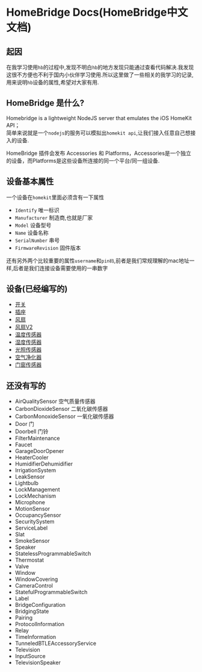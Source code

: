 # HomeBridge Docs(HomeBridge中文文档)

起因  
---
在我学习使用`hb`的过程中,发现不明白`hb`的地方发现只能通过查看代码解决.我发现这很不方便也不利于国内小伙伴学习使用.所以这里做了一些相关的我学习的记录,用来说明`hb`设备的属性,希望对大家有用.

HomeBridge 是什么?  
---
Homebridge is a lightweight NodeJS server that emulates the iOS HomeKit API；  
简单来说就是一个`nodejs`的服务可以模拟出`homekit api`,让我们接入任意自己想接入的设备.

HomeBridge 插件会发布 Accessories 和 Platforms，Accessories是一个独立的设备，而Platforms是这些设备所连接的同一个平台/同一组设备.



设备基本属性  
---
一个设备在`homekit`里面必须含有一下属性
* `Identify` 唯一标识
* `Manufacturer` 制造商,也就是厂家
* `Model`  设备型号
* `Name`  设备名称
* `SerialNumber` 串号
* `FirmwareRevision` 固件版本

还有另外两个比较重要的属性`username`和`pin码`,前者是我们常规理解的mac地址一样,后者是我们连接设备需要使用的一串数字

设备(已经编写的)
----
* [开关](./HomeKitType/Switch.md)
* [插座](./HomeKitType/Outlet.md)
* [风扇](./HomeKitType/Fan.md)
* [风扇V2](./HomeKitType/Fan2.md)
* [温度传感器](./HomeKitType/TemperatureSensor.md)
* [湿度传感器](./HomeKitType/HumiditySensor.md)
* [光照传感器](./HomeKitType/Light%20Sensor.md)
* [空气净化器](./HomeKitType/AirPurifier.md)
* [门窗传感器](./HomeKitType/ContactSensor.md)

还没有写的
----
* AirQualitySensor 空气质量传感器
* CarbonDioxideSensor 二氧化碳传感器
* CarbonMonoxideSensor 一氧化碳传感器
* Door 门
* Doorbell 门铃
* FilterMaintenance
* Faucet
* GarageDoorOpener
* HeaterCooler
* HumidifierDehumidifier
* IrrigationSystem
* LeakSensor
* Lightbulb
* LockManagement
* LockMechanism
* Microphone
* MotionSensor
* OccupancySensor
* SecuritySystem
* ServiceLabel
* Slat
* SmokeSensor
* Speaker
* StatelessProgrammableSwitch
* Thermostat
* Valve
* Window
* WindowCovering
* CameraControl
* StatefulProgrammableSwitch
* Label
* BridgeConfiguration
* BridgingState
* Pairing
* ProtocolInformation
* Relay
* TimeInformation
* TunneledBTLEAccessoryService
* Television
* InputSource
* TelevisionSpeaker






